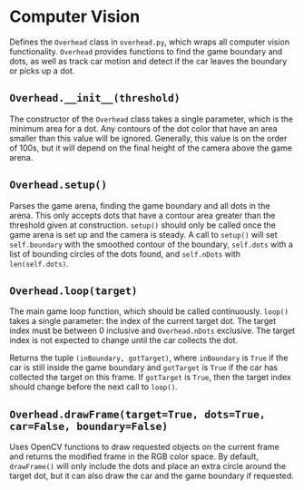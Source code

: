 # Computer Vision
Defines the `Overhead` class in `overhead.py`, which wraps all computer vision functionality. `Overhead` provides functions to find the game boundary and dots, as well as track car motion and detect if the car leaves the boundary or picks up a dot.

## `Overhead.__init__(threshold)`
The constructor of the `Overhead` class takes a single parameter, which is the minimum area for a dot. Any contours of the dot color that have an area smaller than this value will be ignored. Generally, this value is on the order of 100s, but it will depend on the final height of the camera above the game arena.

## `Overhead.setup()`
Parses the game arena, finding the game boundary and all dots in the arena. This only accepts dots that have a contour area greater than the threshold given at construction. `setup()` should only be called once the game arena is set up and the camera is steady. A call to `setup()` will set `self.boundary` with the smoothed contour of the boundary, `self.dots` with a list of bounding circles of the dots found, and `self.nDots` with `len(self.dots)`.

## `Overhead.loop(target)`
The main game loop function, which should be called continuously. `loop()` takes a single parameter: the index of the current target dot. The target index must be between 0 inclusive and `Overhead.nDots` exclusive. The target index is not expected to change until the car collects the dot.

Returns the tuple `(inBoundary, gotTarget)`, where `inBoundary` is `True` if the car is still inside the game boundary and `gotTarget` is `True` if the car has collected the target on this frame. If `gotTarget` is `True`, then the target index should change before the next call to `loop()`.

## `Overhead.drawFrame(target=True, dots=True, car=False, boundary=False)`
Uses OpenCV functions to draw requested objects on the current frame and returns the modified frame in the RGB color space. By default, `drawFrame()` will only include the dots and place an extra circle around the target dot, but it can also draw the car and the game boundary if requested.
